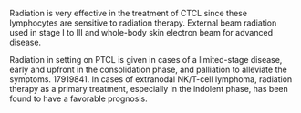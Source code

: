 Radiation is very effective in the treatment of CTCL since these lymphocytes are sensitive to radiation therapy. External beam radiation used in stage I to III and whole-body skin electron beam for advanced disease.

Radiation in setting on PTCL is given in cases of a limited-stage disease, early and upfront in the consolidation phase, and palliation to alleviate the symptoms. 17919841. In cases of extranodal NK/T-cell lymphoma, radiation therapy as a primary treatment, especially in the indolent phase, has been found to have a favorable prognosis.
